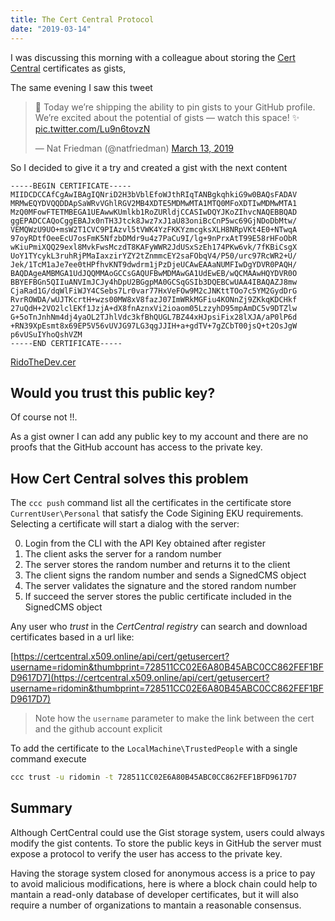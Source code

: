 ```yaml
---
title: The Cert Central Protocol
date: "2019-03-14"
---
```


I was discussing this morning with a colleague about storing the [Cert Central](https://certcentral.x509.online) certificates as gists, 

The same evening I saw this tweet 
<blockquote class="twitter-tweet" data-lang="en"><p lang="en" dir="ltr">📍 Today we’re shipping the ability to pin gists to your GitHub profile. We’re excited about the potential of gists — watch this space! ✨ <a href="https://t.co/Lu9n6tovzN">pic.twitter.com/Lu9n6tovzN</a></p>&mdash; Nat Friedman (@natfriedman) <a href="https://twitter.com/natfriedman/status/1105866817564631040?ref_src=twsrc%5Etfw">March 13, 2019</a></blockquote>
<script async src="https://platform.twitter.com/widgets.js" charset="utf-8"></script>

So I decided to give it a try and created a gist with the next content

```
-----BEGIN CERTIFICATE-----
MIIDCDCCAfCgAwIBAgIQNriD2H3bVblEfoWJthRIqTANBgkqhkiG9w0BAQsFADAV
MRMwEQYDVQQDDApSaWRvVGhlRGV2MB4XDTE5MDMwMTA1MTQ0MFoXDTIwMDMwMTA1
MzQ0MFowFTETMBEGA1UEAwwKUmlkb1RoZURldjCCASIwDQYJKoZIhvcNAQEBBQAD
ggEPADCCAQoCggEBAJx0nTH3Jtck8Jwz7xJ1aU83oniBcCnP5wc69GjNDoDbMtw/
VEMQWzU9UO+msW2T1CVC9PIAzvl5tVWK4YzFKKYzmcgksXLH8NRpVKt4E0+NTwqA
97oyRDtfOeeEcU7osFmK5NfzbDMdr9u4z7PaCu9I/lg+9nPrxAtT99E58rHFoObR
wKiuPmiXQQ29exl8MvkFwsMczdT8KAFyWWR2JdUSxSzEh174PKw6vk/7fKBiCsgX
UoY1TYcykL3ruhRjPMaIaxzirYZY2tZnmmcEY2saFObqV4/P50/urc97RcWR2+U/
Jek/1TcM1aJe7ee0tHPfhvKNT9dwdrm1jPzDjeUCAwEAAaNUMFIwDgYDVR0PAQH/
BAQDAgeAMBMGA1UdJQQMMAoGCCsGAQUFBwMDMAwGA1UdEwEB/wQCMAAwHQYDVR0O
BBYEFBGn5QIIuANVImJCJy4hDpU2BGgpMA0GCSqGSIb3DQEBCwUAA4IBAQAZJ8mw
CjaRad1G/dqWlFiWJY4CSebs7Lr0var77HxVeFOw9M2cJNKttTOo7c5YM2GydDrG
RvrROWDA/wUJTKcrtH+wzs00MW8xV8fazJ07ImWRkMGFiu4KONnZj9ZKkqKDCHkf
27uQdH+2VO2lclEKf1JzjA+dX8fnAznxVi2ioaom05LzzyhD95mpAmDC5v9DTZlw
G+5oTnJnhNm4dj4yaOL2TJhlVdc3kfBhQUGL7BZ44xHJpsiFix28lXJA/aP0lP6d
+RN39XpEsmt8x69EP5V56vUVJG97LG3qgJJIH+a+gdTV+7gZCbT00jsQ+t2OsJgW
p6vUSuIYhoQshVZM
-----END CERTIFICATE-----
```

[RidoTheDev.cer](https://gist.githubusercontent.com/ridomin/85ffb2f933c68683b87bbfb27ca114cf/raw/77ac9ac02dc553e4c7810c7ddb1cfa4c0ba6e6db/RidoTheDev.cer)

## Would you trust this public key?

Of course not !!. 

As a gist owner I can add any public key to my account and there are no proofs that 
the GitHub account has access to the private key.

## How Cert Central solves this problem

The `ccc push` command list all the certificates in the certificate store `CurrentUser\Personal` that satisfy the 
Code Sigining EKU requirements. Selecting a certificate will start a dialog with the server:

0. Login from the CLI with the API Key obtained after register
1. The client asks the server for a random number 
2. The server stores the random number and returns it to the client
3. The client signs the random number and sends a SignedCMS object
4. The server validates the signature and the stored random number
5. If succeed the server stores the public certificate included in the SignedCMS object

Any user who *trust* in the *CertCentral registry* can search and download  certificates based in a url like:

[https://certcentral.x509.online/api/cert/getusercert?username=ridomin&thumbprint=728511CC02E6A80B45ABC0CC862FEF1BFD9617D7](https://certcentral.x509.online/api/cert/getusercert?username=ridomin&thumbprint=728511CC02E6A80B45ABC0CC862FEF1BFD9617D7)

>Note how the `username` parameter to make the link between the cert and the github account explicit

To add the certificate to the `LocalMachine\TrustedPeople` with a single command execute

```bash
ccc trust -u ridomin -t 728511CC02E6A80B45ABC0CC862FEF1BFD9617D7
```

## Summary

Although CertCentral could use the Gist storage system, users could always modify the gist contents. To store the public keys in GitHub the server must expose a protocol to verify the user has access to the private key.

Having the storage system closed for anonymous access is a price to pay to avoid malicious modifications, here is where a block chain could help to mantain a read-only database of developer certificates, but it will also require a number of organizations to mantain a reasonable consensus.
